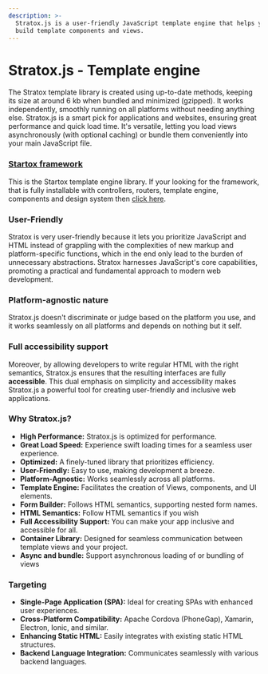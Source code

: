 ```yaml
---
description: >-
  Stratox.js is a user-friendly JavaScript template engine that helps you easily
  build template components and views.
---
```


# Stratox.js - Template engine

The Stratox template library is created using up-to-date methods, keeping its size at around 6 kb when bundled and minimized (gzipped). It works independently, smoothly running on all platforms without needing anything else. Stratox.js is a smart pick for applications and websites, ensuring great performance and quick load time. It's versatile, letting you load views asynchronously (with optional caching) or bundle them conveniently into your main JavaScript file.

### [Startox framework](https://stratox.wazabii.se/)

This is the Startox template engine library. If your looking for the framework, that is fully installable with controllers, routers, template engine, components and design system then [click here](https://stratox.wazabii.se/).

### User-Friendly

Stratox is very user-friendly because it lets you prioritize JavaScript and HTML instead of grappling with the complexities of new markup and platform-specific functions, which in the end only lead to the burden of unnecessary abstractions. Stratox harnesses JavaScript's core capabilities, promoting a practical and fundamental approach to modern web development.

### Platform-agnostic nature

Stratox.js doesn't discriminate or judge based on the platform you use, and it works seamlessly on all platforms and depends on nothing but it self.

### Full accessibility support

Moreover, by allowing developers to write regular HTML with the right semantics, Stratox.js ensures that the resulting interfaces are fully **accessible**. This dual emphasis on simplicity and accessibility makes Stratox.js a powerful tool for creating user-friendly and inclusive web applications.

### Why Stratox.js?

* **High Performance:** Stratox.js is optimized for performance.
* **Great Load Speed:** Experience swift loading times for a seamless user experience.
* **Optimized:** A finely-tuned library that prioritizes efficiency.
* **User-Friendly:** Easy to use, making development a breeze.
* **Platform-Agnostic:** Works seamlessly across all platforms.
* **Template Engine:** Facilitates the creation of Views, components, and UI elements.
* **Form Builder:** Follows HTML semantics, supporting nested form names.
* **HTML Semantics:** Follow HTML semantics if you wish
* **Full Accessibility Support:** You can make your app inclusive and accessible for all.
* **Container Library:** Designed for seamless communication between template views and your project.
* **Async and bundle:** Support asynchronous loading of or bundling of views

### Targeting

* **Single-Page Application (SPA):** Ideal for creating SPAs with enhanced user experiences.
* **Cross-Platform Compatibility:** Apache Cordova (PhoneGap), Xamarin, Electron, Ionic, and similar.
* **Enhancing Static HTML:** Easily integrates with existing static HTML structures.
* **Backend Language Integration:** Communicates seamlessly with various backend languages.
